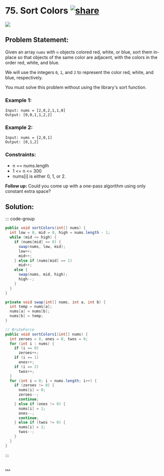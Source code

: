 # 75. Sort Colors [![share]](https://leetcode.com/problems/sort-colors)

![][medium]

## Problem Statement:

Given an array `nums` with `n` objects colored red, white, or blue, sort them in-place so that objects of the same color are adjacent, with the colors in the order red, white, and blue.

We will use the integers `0`, `1`, and `2` to represent the color red, white, and blue, respectively.

You must solve this problem without using the library's sort function.

### Example 1:

```
Input: nums = [2,0,2,1,1,0]
Output: [0,0,1,1,2,2]
```

### Example 2:

```
Input: nums = [2,0,1]
Output: [0,1,2]
```

### Constraints:

- n == nums.length
- 1 <= n <= 300
- nums[i] is either 0, 1, or 2.

**Follow up:** Could you come up with a one-pass algorithm using only constant extra space?

## Solution:

::: code-group

```java
public void sortColors(int[] nums) {
  int low = 0, mid = 0, high = nums.length - 1;
  while (mid <= high) {
    if (nums[mid] == 0) {
      swap(nums, low, mid);
      low++;
      mid++;
    } else if (nums[mid] == 1)
      mid++;
    else {
      swap(nums, mid, high);
      high--;
    }
  }
}

private void swap(int[] nums, int a, int b) {
  int temp = nums[a];
  nums[a] = nums[b];
  nums[b] = temp;
}

// BruteForce
public void sortColors1(int[] nums) {
  int zeroes = 0, ones = 0, twos = 0;
  for (int i : nums) {
    if (i == 0)
      zeroes++;
    if (i == 1)
      ones++;
    if (i == 2)
      twos++;
  }
  for (int i = 0; i < nums.length; i++) {
    if (zeroes != 0) {
      nums[i] = 0;
      zeroes--;
      continue;
    } else if (ones != 0) {
      nums[i] = 1;
      ones--;
      continue;
    } else if (twos != 0) {
      nums[i] = 2;
      twos--;
    }
  }
}
```

:::

### [_..._](#)

```

```

<!----------------------------------{ link }--------------------------------->

[share]: https://img.icons8.com/external-anggara-blue-anggara-putra/20/000000/external-share-user-interface-basic-anggara-blue-anggara-putra-2.png
[easy]: https://img.shields.io/badge/Difficulty-Easy-bright.svg
[medium]: https://img.shields.io/badge/Difficulty-Medium-yellow.svg
[hard]: https://img.shields.io/badge/Difficulty-Hard-red.svg
